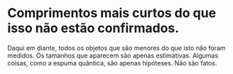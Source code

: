 # Comprimentos mais curtos do que isso não estão confirmados.

Daqui em diante, todos os objetos que são menores do que isto não foram medidos.
Os tamanhos que aparecem são apenas estimativas. Algumas coisas, como a espuma
quântica, são apenas hipóteses. Não são fatos.
